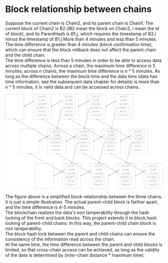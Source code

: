 # Block relationship between chains

Suppose the current chain is Chain2, and its parent chain is Chain1. The current block of Chain2 is B2.i(B2 mean the block on Chain2, i mean the id of block), and its ParentHash is B1.j, which requires the timestamp of B2.i minus the timestamp of B1.j More than 4 minutes and less than 5 minutes.  
The time difference is greater than 4 minutes (block confirmation time), which can ensure that the block rollback does not affect the parent chain and the child chain.  
The time difference is less than 5 minutes in order to be able to access data across multiple chains. Across a chain, the maximum time difference is 5 minutes; across n chains, the maximum time difference is n \* 5 minutes. As long as the difference between the block time and the data time (data has time information, see the subsequent data chapter for details) is more than n \* 5 minutes, it is valid data and can be accessed across chains.  

![block relationship](block_chain.png)

The figure above is a simplified block relationship between the three chains. It is just a simple illustration. The actual parent-child block is farther apart, and the time difference is 4-5 minutes.  
The blockchain realizes the data's non tamperability through the hash locking of the front and back blocks. This project extends it to block hash locking of parent-child chains. In this way, the parent-child chain block is non tamperability.  
The block hash lock between the parent and child chains can ensure the consistency of the information read across the chain.  
At the same time, the time difference between the parent and child blocks is limited, so that cross-chain access can be achieved, as long as the validity of the data is determined by (inter-chain distance * maximum time).  
